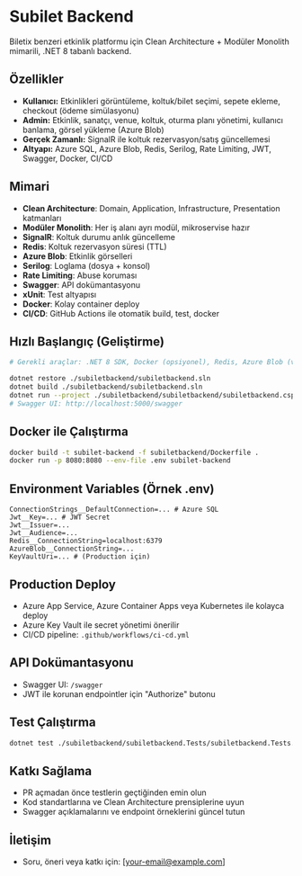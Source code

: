# Subilet Backend

Biletix benzeri etkinlik platformu için Clean Architecture + Modüler Monolith mimarili, .NET 8 tabanlı backend.

## Özellikler
- **Kullanıcı:** Etkinlikleri görüntüleme, koltuk/bilet seçimi, sepete ekleme, checkout (ödeme simülasyonu)
- **Admin:** Etkinlik, sanatçı, venue, koltuk, oturma planı yönetimi, kullanıcı banlama, görsel yükleme (Azure Blob)
- **Gerçek Zamanlı:** SignalR ile koltuk rezervasyon/satış güncellemesi
- **Altyapı:** Azure SQL, Azure Blob, Redis, Serilog, Rate Limiting, JWT, Swagger, Docker, CI/CD

## Mimari
- **Clean Architecture**: Domain, Application, Infrastructure, Presentation katmanları
- **Modüler Monolith**: Her iş alanı ayrı modül, mikroservise hazır
- **SignalR**: Koltuk durumu anlık güncelleme
- **Redis**: Koltuk rezervasyon süresi (TTL)
- **Azure Blob**: Etkinlik görselleri
- **Serilog**: Loglama (dosya + konsol)
- **Rate Limiting**: Abuse koruması
- **Swagger**: API dokümantasyonu
- **xUnit**: Test altyapısı
- **Docker**: Kolay container deploy
- **CI/CD**: GitHub Actions ile otomatik build, test, docker

## Hızlı Başlangıç (Geliştirme)
```sh
# Gerekli araçlar: .NET 8 SDK, Docker (opsiyonel), Redis, Azure Blob (veya local emulator)

dotnet restore ./subiletbackend/subiletbackend.sln
dotnet build ./subiletbackend/subiletbackend.sln
dotnet run --project ./subiletbackend/subiletbackend/subiletbackend.csproj
# Swagger UI: http://localhost:5000/swagger
```

## Docker ile Çalıştırma
```sh
docker build -t subilet-backend -f subiletbackend/Dockerfile .
docker run -p 8080:8080 --env-file .env subilet-backend
```

## Environment Variables (Örnek .env)
```
ConnectionStrings__DefaultConnection=... # Azure SQL
Jwt__Key=... # JWT Secret
Jwt__Issuer=...
Jwt__Audience=...
Redis__ConnectionString=localhost:6379
AzureBlob__ConnectionString=...
KeyVaultUri=... # (Production için)
```

## Production Deploy
- Azure App Service, Azure Container Apps veya Kubernetes ile kolayca deploy
- Azure Key Vault ile secret yönetimi önerilir
- CI/CD pipeline: `.github/workflows/ci-cd.yml`

## API Dokümantasyonu
- Swagger UI: `/swagger`
- JWT ile korunan endpointler için "Authorize" butonu

## Test Çalıştırma
```sh
dotnet test ./subiletbackend/subiletbackend.Tests/subiletbackend.Tests.csproj
```

## Katkı Sağlama
- PR açmadan önce testlerin geçtiğinden emin olun
- Kod standartlarına ve Clean Architecture prensiplerine uyun
- Swagger açıklamalarını ve endpoint örneklerini güncel tutun

## İletişim
- Soru, öneri veya katkı için: [your-email@example.com]